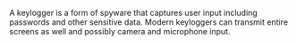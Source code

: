 A keylogger is a form of spyware that captures user input including passwords and other sensitive data. Modern keyloggers can transmit entire screens as well and possibly camera and microphone input.